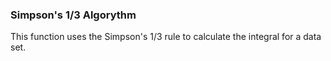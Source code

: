 ### Simpson's 1/3 Algorythm
This function uses the Simpson's 1/3 rule to calculate the integral for a data set.
